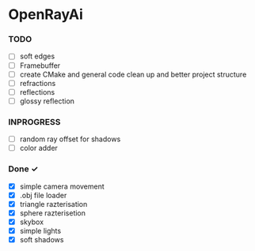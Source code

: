 # OpenRayAi

### TODO 
- [ ] soft edges 
- [ ] Framebuffer
- [ ] create CMake and general code clean up and better project structure
- [ ] refractions
- [ ] reflections
- [ ] glossy reflection

### INPROGRESS
- [ ] random ray offset for shadows 
- [ ] color adder

### Done ✓
- [x] simple camera movement 
- [x] .obj file loader
- [x] triangle razterisation
- [x] sphere razterisetion
- [x] skybox
- [x] simple lights 
- [x] soft shadows 
